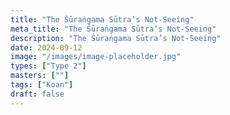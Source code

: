 ```yaml
---
title: "The Śūraṅgama Sūtra’s Not-Seeing"
meta_title: "The Śūraṅgama Sūtra’s Not-Seeing"
description: "The Śūraṅgama Sūtra’s Not-Seeing"
date: 2024-09-12
image: "/images/image-placeholder.jpg"
types: ["Type 2"]
masters: [""]
tags: ["Koan"]
draft: false
---
```


